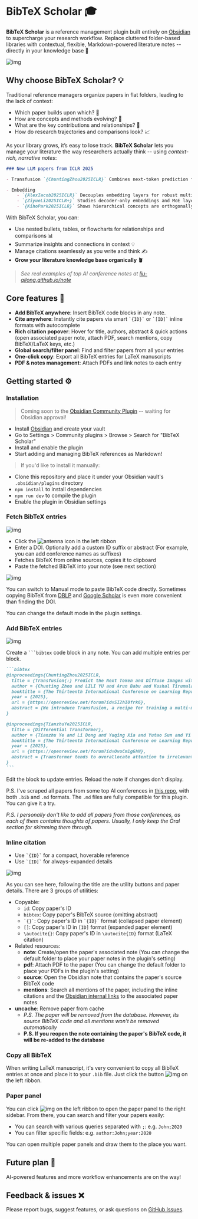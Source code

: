 # BibTeX Scholar 🎓

**BibTeX Scholar** is a reference management plugin built entirely on [Obsidian](https://obsidian.md/) to supercharge your research workflow. Replace cluttered folder-based libraries with contextual, flexible, Markdown-powered literature notes -- directly in your knowledge base 🧠

![img](/gallery/bibtex-scholar.png)

## Why choose BibTeX Scholar? 💡

Traditional reference managers organize papers in flat folders, leading to the lack of context:

- Which paper builds upon which? 🧐
- How are concepts and methods evolving? 🔄
- What are the key contributions and relationships? 🔑
- How do research trajectories and comparisons look? 📈

As your library grows, it’s easy to lose track. **BibTeX Scholar** lets you manage your literature the way researchers actually think -- using *context-rich, narrative notes*:

```markdown
### New LLM papers from ICLR 2025

- Transfusion `{ChuntingZhou2025ICLR}` Combines next-token prediction for text and diffusion-based learning for images in a single transformer. Bridges the modality gap without image quantization #🧠

- Embedding
    - `{AlexIacob2025ICLR}` Decouples embedding layers for robust multi-lingual training, improving generalization
    - `{ZiyueLi2025ICLR+}` Studies decoder-only embeddings and MoE layers. Weighted sum > concatenation
    - `{KihoPark2025ICLR}` Shows hierarchical concepts are orthogonally encoded in representations #🧠
```

With BibTeX Scholar, you can:

- Use nested bullets, tables, or flowcharts for relationships and comparisons 📊
- Summarize insights and connections in context 💡
- Manage citations seamlessly as you write and think ✍️
- **Grow your literature knowledge base organically 🪴**

> *See real examples of top AI conference notes at [liu-qilong.github.io/note](https://liu-qilong.github.io/note)*


## Core features 🚀

- **Add BibTeX anywhere**: Insert BibTeX code blocks in any note.
- **Cite anywhere**: Instantly cite papers via smart ``` `{ID}` ``` or ``` `[ID]` ``` inline formats with autocomplete
- **Rich citation popover**: Hover for title, authors, abstract & quick actions (open associated paper note, attach PDF, search mentions, copy BibTeX/LaTeX keys, etc.)
- **Global search/filter panel**: Find and filter papers from all your entries
- **One-click copy**: Export all BibTeX entries for LaTeX manuscripts
- **PDF & notes management**: Attach PDFs and link notes to each entry

## Getting started ⚙️

### Installation

> Coming soon to the [Obsidian Community Plugin](https://obsidian.md/plugins) -- waiting for Obsidian approval!

- Install [Obsidian](https://obsidian.md/) and create your vault
- Go to Settings > Community plugins > Browse > Search for "BibTeX Scholar"
- Install and enable the plugin
- Start adding and managing BibTeX references as Markdown!

> If you'd like to install it manually:

- Clone this repository and place it under your Obsidian vault's `.obsidian/plugins` directory
- `npm install` to install dependencies
- `npm run dev` to compile the plugin
- Enable the plugin in Obsidian settings

### Fetch BibTeX entries

![img](/gallery/fetch-with-doi.png)

- Click the ![antenna](/gallery/antenna.png) icon in the left ribbon
- Enter a DOI. Optionally add a custom ID suffix or abstract (For example, you can add conference names as suffixes)
- Fetches BibTeX from online sources, copies it to clipboard
- Paste the fetched BibTeX into your note (see next section)

![img](/gallery/fetch-manually.png)

You can switch to Manual mode to paste BibTeX code directly. Sometimes copying BibTeX from [DBLP](https://dblp.org/) and [Google Scholar](https://scholar.google.com/) is even more convenient than finding the DOI.

You can change the default mode in the plugin settings.

### Add BibTeX entries

![img](/gallery/bibtex-block.png)

Create a ```` ```bibtex ```` code block in any note. You can add multiple entries per block.

````markdown
```bibtex
@inproceedings{ChuntingZhou2025ICLR,
  title = {Transfusion{:} Predict the Next Token and Diffuse Images with One Multi-Modal Model},
  author = {Chunting Zhou and LILI YU and Arun Babu and Kushal Tirumala and Michihiro Yasunaga and Leonid Shamis and Jacob Kahn and Xuezhe Ma and Luke Zettlemoyer and Omer Levy},
  booktitle = {The Thirteenth International Conference on Learning Representations},
  year = {2025},
  url = {https://openreview.net/forum?id=SI2hI0frk6},
  abstract = {We introduce Transfusion, a recipe for training a multi-modal model over discrete and continuous data.Transfusion combines the language modeling loss function (next token prediction) with diffusion to train a single transformer over mixed-modality sequences.We pretrain multiple Transfusion models up to 7B parameters from scratch on a mixture of text and image data, establishing scaling laws with respect to a variety of uni- and cross-modal benchmarks.Our experiments show that Transfusion scales significantly better than quantizing images and training a language model over discrete image tokens.By introducing modality-specific encoding and decoding layers, we can further improve the performance of Transfusion models, and even compress each image to just 16 patches.We further demonstrate that scaling our Transfusion recipe to 7B parameters and 2T multi-modal tokens produces a model that can generate images and text on a par with similar scale diffusion models and language models, reaping the benefits of both worlds.},
}

@inproceedings{TianzhuYe2025ICLR,
  title = {Differential Transformer},
  author = {Tianzhu Ye and Li Dong and Yuqing Xia and Yutao Sun and Yi Zhu and Gao Huang and Furu Wei},
  booktitle = {The Thirteenth International Conference on Learning Representations},
  year = {2025},
  url = {https://openreview.net/forum?id=OvoCm1gGhN},
  abstract = {Transformer tends to overallocate attention to irrelevant context. In this work, we introduce Diff Transformer, which amplifies attention to the relevant context while canceling noise. Specifically, the differential attention mechanism calculates attention scores as the difference between two separate softmax attention maps. The subtraction cancels noise, promoting the emergence of sparse attention patterns. Experimental results on language modeling show that Diff Transformer outperforms Transformer in various settings of scaling up model size and training tokens. More intriguingly, it offers notable advantages in practical applications, such as long-context modeling, key information retrieval, hallucination mitigation, in-context learning, and reduction of activation outliers. By being less distracted by irrelevant context, Diff Transformer can mitigate hallucination in question answering and text summarization. For in-context learning, Diff Transformer not only enhances accuracy but is also more robust to order permutation, which was considered as a chronic robustness issue. The results position Diff Transformer as a highly effective and promising architecture for large language models.},
}
```
````

Edit the block to update entries. Reload the note if changes don’t display.

P.S. I've scraped all papers from some top AI conferences in [this repo](https://github.com/liu-qilong/top-ai-conf-scrape), with both `.bib` and `.md` formats. The `.md` files are fully compatible for this plugin. You can give it a try.

_P.S. I personally don't like to add all papers from those conferences, as each of them contains thoughts of papers. Usually, I only keep the Oral section for skimming them through._

### Inline citation

- Use `` `{ID}` `` for a compact, hoverable reference
- Use `` `[ID]` `` for always-expanded details

![img](/gallery/bibtex-hover.png)

As you can see here, following the title are the utility buttons and paper details. There are 3 groups of utilities:

- Copyable:
  - `id`: Copy paper's ID
  - `bibtex`: Copy paper's BibTeX source (omitting abstract)
  - ``` `{}` ```: Copy paper's ID in ``` `{ID}` ``` format (collapsed paper element)
  - ``` [] ```: Copy paper's ID in ``` [ID] ``` format (expanded paper element)
  - `\autocite{}`: Copy paper's ID in `\autocite{ID}` format (LaTeX citation)
- Related resources:
  - **note**: Create/open the paper's associated note (You can change the default folder to place your paper notes in the plugin's setting)
  - **pdf**: Attach PDF to the paper (You can change the default folder to place your PDFs in the plugin's setting)
  - **source**: Open the Obsidian note that contains the paper's source BibTeX code
  - **mentions**: Search all mentions of the paper, including the inline citations and the [Obsidian internal links](https://help.obsidian.md/links) to the associated paper notes
- **uncache**: Remove paper from cache
  - _P.S. The paper will be removed from the database. However, its source BibTeX code and all mentions won't be removed automatically_
  - **P.S. If you reopen the note containing the paper's BibTeX code, it will be re-added to the database**

### Copy all BibTeX

When writing LaTeX manuscript, it's very convenient to copy all BibTeX entries at once and place it to your `.bib` file. Just click the button ![img](/gallery/scroll-text.png) on the left ribbon.

### Paper panel

You can click ![img](/gallery/scan-search.png) on the left ribbon to open the paper panel to the right sidebar. From there, you can search and filter your papers easily:

- You can search with various queries separated with `;`: e.g. `John;2020`
- You can filter specific fields: e.g. `author:John;year:2020`

You can open multiple paper panels and draw them to the place you want.

## Future plan 🤖

AI-powered features and more workflow enhancements are on the way!

## Feedback & issues ❌

Please report bugs, suggest features, or ask questions on [GitHub Issues](https://github.com/liu-qilong/bibtex-scholar/issues).